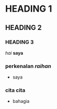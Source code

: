 # HEADING 1
## HEADING 2
### HEADING 3

*hai*
**saya**
### perkenalan *raihan*
- saya


### cita cita 
- bahagia